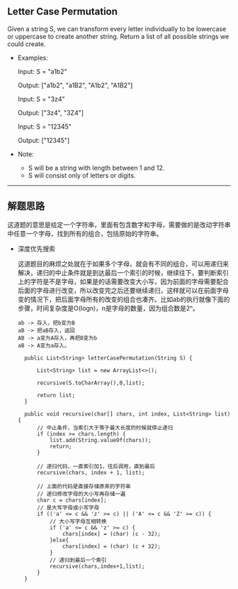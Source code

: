 ## Letter Case Permutation

Given a string S, we can transform every letter individually to be lowercase or uppercase to create another string.  Return a list of all possible strings we could create.

- Examples:

  Input: S = "a1b2"

  Output: ["a1b2", "a1B2", "A1b2", "A1B2"]

  Input: S = "3z4"

  Output: ["3z4", "3Z4"]

  Input: S = "12345"

  Output: ["12345"]

- Note:

  - S will be a string with length between 1 and 12.
  - S will consist only of letters or digits.
---

## 解题思路

这道题的意思是给定一个字符串，里面有包含数字和字母，需要做的是改动字符串中任意一个字母，找到所有的组合，包括原始的字符串。

- 深度优先搜索

  这道题目的麻烦之处就在于如果多个字母，就会有不同的组合，可以用递归来解决，递归的中止条件就是到达最后一个索引的时候，继续往下，要判断索引上的字符是不是字母，如果是的话需要改变大小写，因为前面的字母需要配合后面的字母进行改变，所以改变完之后还要继续递归，这样就可以在前面字母变的情况下，把后面字母所有的改变的组合也凑齐。比如ab的执行就像下面的步骤，时间复杂度是O(logn)，n是字母的数量，因为组合数是2ⁿ。

  ```
  ab -> 存入，把b变为B
  aB -> 把aB存入，返回
  AB -> a变为A存入，再把B变为b
  aB -> A变为a存入。
  ```

  ```
    public List<String> letterCasePermutation(String S) {

        List<String> list = new ArrayList<>();

        recursive(S.toCharArray(),0,list);

        return list;
    }

    public void recursive(char[] chars, int index, List<String> list) {
        // 中止条件，当索引大于等于最大长度的时候就停止递归
        if (index >= chars.length) {
            list.add(String.valueOf(chars));
            return;
        }

        // 递归代码，一直索引加1，往后调用，直到最后
        recursive(chars, index + 1, list);

        // 上面的代码是直接存储原来的字符串
        // 递归修改字母的大小写再存储一遍
        char c = chars[index];
        // 是大写字母或小写字母
        if (('a' <= c && 'z' >= c) || ('A' <= c && 'Z' >= c)) {
            // 大小写字母互相转换
            if ('a' <= c && 'z' >= c) {
                chars[index] = (char) (c - 32);
            }else{
                chars[index] = (char) (c + 32);
            }
            // 递归到最后一个索引
            recursive(chars,index+1,list);
        }
    }
  ```